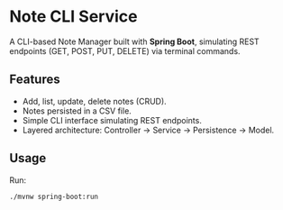 # Note CLI Service

A CLI-based Note Manager built with **Spring Boot**, simulating REST endpoints (GET, POST, PUT, DELETE) via terminal commands.

## Features

- Add, list, update, delete notes (CRUD).
- Notes persisted in a CSV file.
- Simple CLI interface simulating REST endpoints.
- Layered architecture: Controller → Service → Persistence → Model.

## Usage

Run:

```bash
./mvnw spring-boot:run
```
